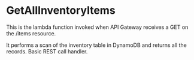 # GetAllInventoryItems 

This is the lambda function invoked when API Gateway receives a GET on the /items resource.

It performs a scan of the inventory table in DynamoDB and returns all the records.   Basic REST call handler.




